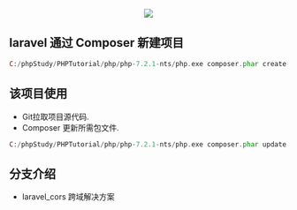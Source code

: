 <p align="center"><img src="https://laravel.com/assets/img/components/logo-laravel.svg"></p>

## laravel 通过 Composer 新建项目

``` php
C:/phpStudy/PHPTutorial/php/php-7.2.1-nts/php.exe composer.phar create-project --prefer-dist laravel/laravel blog
```
## 该项目使用

- Git拉取项目源代码.
- Composer 更新所需包文件.
``` php
C:/phpStudy/PHPTutorial/php/php-7.2.1-nts/php.exe composer.phar update
```

## 分支介绍

- laravel_cors 跨域解决方案